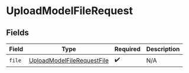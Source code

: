 # UploadModelFileRequest


## Fields

| Field                                                                           | Type                                                                            | Required                                                                        | Description                                                                     |
| ------------------------------------------------------------------------------- | ------------------------------------------------------------------------------- | ------------------------------------------------------------------------------- | ------------------------------------------------------------------------------- |
| `file`                                                                          | [UploadModelFileRequestFile](../../models/shared/uploadmodelfilerequestfile.md) | :heavy_check_mark:                                                              | N/A                                                                             |